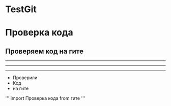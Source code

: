 # TestGit
# Проверка кода

## Проверяем код на гите

***
---------------------------
***

* Проверили
* Код
* на гите

'''
import Проверка кода from гите
'''
